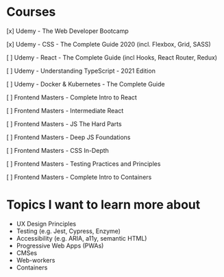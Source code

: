 # Courses
[x] Udemy - The Web Developer Bootcamp

[x] Udemy - CSS - The Complete Guide 2020 (incl. Flexbox, Grid, SASS)

[ ] Udemy - React - The Complete Guide (incl Hooks, React Router, Redux)

[ ] Udemy - Understanding TypeScript - 2021 Edition

[ ] Udemy - Docker & Kubernetes - The Complete Guide

[ ] Frontend Masters - Complete Intro to React

[ ] Frontend Masters - Intermediate React

[ ] Frontend Masters - JS The Hard Parts

[ ] Frontend Masters - Deep JS Foundations

[ ] Frontend Masters - CSS In-Depth

[ ] Frontend Masters - Testing Practices and Principles

[ ] Frontend Masters - Complete Intro to Containers

# Topics I want to learn more about
* UX Design Principles
* Testing (e.g. Jest, Cypress, Enzyme)
* Accessibility (e.g. ARIA, a11y, semantic HTML)
* Progressive Web Apps (PWAs)
* CMSes
* Web-workers
* Containers
